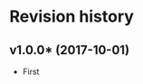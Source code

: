 Revision history
=================================

v1.0.0* (2017-10-01)
---------------------------------

* First

